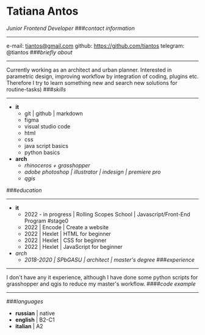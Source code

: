 # Tatiana Antos
_Junior Frontend Developer_
###_contact information_
___
e-mail: tiantos@gmail.com
github: https://github.com/tiantos
telegram: @tiantos
###_briefly about_
___
Currently working as an architect and urban planner. 
Interested in parametric design, improving workflow by integration of coding, plugins etc. 
Therefore I try to learn something new and search new solutions for routine-tasks)
###_skills_
___
* __it__
    * git | github | markdown
    * figma
    * visual studio code
    * html
    * css
    * java script basics
    * python basics
* __arch__
    * _rhinoceros + grasshopper_
    * _adobe photoshop | illustrator | indesign | premiere pro_
    * _qgis_

###_education_
___
* __it__
    * 2022 - in progress | Rolling Scopes School | Javascript/Front-End Program #stage0
    * 2022 | Encode | Create a website
    * 2022 | Hexlet | HTML for beginner
    * 2022 | Hexlet | CSS for beginner
    * 2022 | Hexlet | JavaScript for beginner
* _arch_   
    * _2018-2020 | SPbGASU | architect | master's degree_
###_experience_
___
I don't have any it experience,  although I have done some python scripts for grasshopper and qgis to reduce my master's workflow.
####_code example_
___
###_languages_
* __russian__ | native
* __english__ | B2-C1
* __italian__ | A2